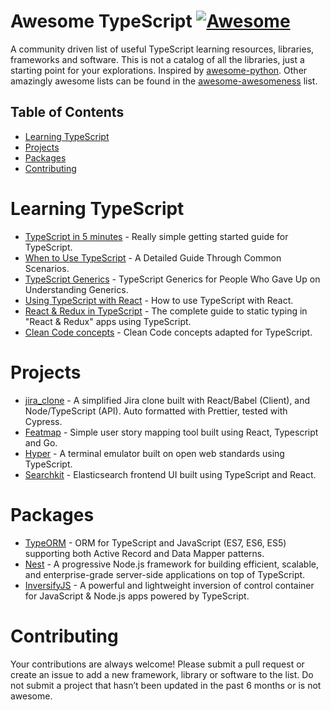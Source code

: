 
Awesome TypeScript [![Awesome](https://cdn.rawgit.com/sindresorhus/awesome/d7305f38d29fed78fa85652e3a63e154dd8e8829/media/badge.svg)](https://github.com/sindresorhus/awesome)
=============

A community driven list of useful TypeScript learning resources, libraries, frameworks and software. This is not a catalog of all the libraries, just a starting point for your explorations. Inspired by [awesome-python](https://github.com/vinta/awesome-python). Other amazingly awesome lists can be found in the [awesome-awesomeness](https://github.com/bayandin/awesome-awesomeness) list.

## Table of Contents

- [Learning TypeScript](#learning-typescript)
- [Projects](#packages)
- [Packages](#packages)
- [Contributing](#contributing)

# Learning TypeScript

- [TypeScript in 5 minutes](https://www.typescriptlang.org/docs/handbook/typescript-in-5-minutes.html) - Really simple getting started guide for TypeScript.
- [When to Use TypeScript](https://khalilstemmler.com/articles/when-to-use-typescript-guide/) - A Detailed Guide Through Common Scenarios.
- [TypeScript Generics](https://ts.chibicode.com/generics) - TypeScript Generics for People Who Gave Up on Understanding Generics.
- [Using TypeScript with React](https://simonknott.de/articles/Using-TypeScript-with-React.html) - How to use TypeScript with React.
- [React & Redux in TypeScript](https://github.com/piotrwitek/react-redux-typescript-guide) - The complete guide to static typing in "React & Redux" apps using TypeScript.
- [Clean Code concepts](https://github.com/labs42io/clean-code-typescript) - Clean Code concepts adapted for TypeScript.

# Projects

- [jira_clone](https://github.com/oldboyxx/jira_clone) - A simplified Jira clone built with React/Babel (Client), and Node/TypeScript (API). Auto formatted with Prettier, tested with Cypress.
- [Featmap](https://github.com/amborle/featmap) - Simple user story mapping tool built using React, Typescript and Go.
- [Hyper](https://github.com/zeit/hyper) - A terminal emulator built on open web standards using TypeScript. 
- [Searchkit](https://github.com/searchkit/searchkit) - Elasticsearch frontend UI built using TypeScript and React.

# Packages

- [TypeORM](https://github.com/typeorm/typeorm) - ORM for TypeScript and JavaScript (ES7, ES6, ES5) supporting both Active Record and Data Mapper patterns.
- [Nest](https://github.com/nestjs/nest) - A progressive Node.js framework for building efficient, scalable, and enterprise-grade server-side applications on top of TypeScript.
- [InversifyJS](https://github.com/inversify/InversifyJS) - A powerful and lightweight inversion of control container for JavaScript & Node.js apps powered by TypeScript.

# Contributing

Your contributions are always welcome! Please submit a pull request or create an issue to add a new framework, library or software to the list. Do not submit a project that hasn’t been updated in the past 6 months or is not awesome.
